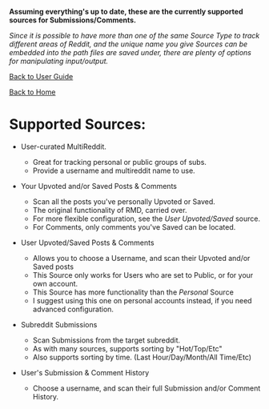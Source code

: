 **Assuming everything's up to date, these are the currently supported sources for Submissions/Comments.**

*Since it is possible to have more than one of the same Source Type to track different areas of Reddit, 
and the unique name you give Sources can be embedded into the path files are saved under, 
there are plenty of options for manipulating input/output.*

[Back to User Guide](./User_Guide.md)

[Back to Home](../../README.md)

# Supported Sources:


+ User-curated MultiReddit.
  + Great for tracking personal or public groups of subs.
  + Provide a username and multireddit name to use.


+ Your Upvoted and/or Saved Posts & Comments
  + Scan all the posts you've personally Upvoted or Saved.
  + The original functionality of RMD, carried over.
  + For more flexible configuration, see the *User Upvoted/Saved* source.
  + For Comments, only comments you've Saved can be located.


+ User Upvoted/Saved Posts & Comments
  + Allows you to choose a Username, and scan their Upvoted and/or Saved posts
  + This Source only works for Users who are set to Public, or for your own account.
  + This Source has more functionality than the *Personal* Source
  + I suggest using this one on personal accounts instead, if you need advanced configuration.


+ Subreddit Submissions
  + Scan Submissions from the target subreddit.
  + As with many sources, supports sorting by "Hot/Top/Etc"
  + Also supports sorting by time. (Last Hour/Day/Month/All Time/Etc)


+ User's Submission & Comment History
  + Choose a username, and scan their full Submission and/or Comment History.
